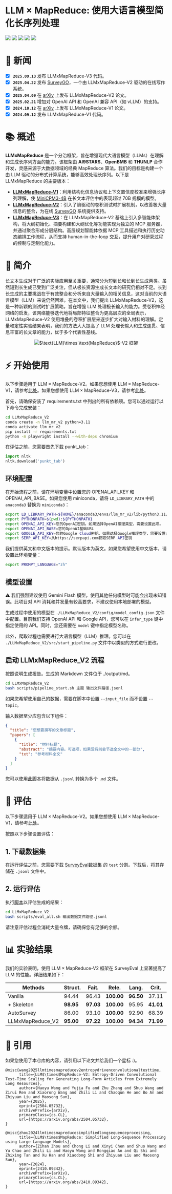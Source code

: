 # $\text{LLM}\times\text{MapReduce}$: 使用大语言模型简化长序列处理

<a href='https://surveygo.modelbest.cn/'><img src='https://img.shields.io/badge/Demo-Page-pink'></a> <a href='https://arxiv.org/abs/2410.09342'><img src='https://img.shields.io/badge/V1-Paper-Green'></a> <a href='https://arxiv.org/abs/2504.05732'><img src='https://img.shields.io/badge/V2-Paper-blue'></a> <a href='https://huggingface.co/datasets/R0k1e/SurveyEval'><img src='https://img.shields.io/badge/SurveyEval-Benchmark-yellow'></a> <a href='README.md'><img src='https://img.shields.io/badge/English-Readme-red'></a>

# 🎉 新闻
- [x] **`2025.09.13`** 发布 LLMxMapReduce-V3 代码。
- [x] **`2025.04.22`** 发布 [SurveyGO](https://surveygo.modelbest.cn/)，一个由 LLMxMapReduce-V2 驱动的在线写作系统。
- [x] **`2025.04.09`** 在 [arXiv](https://arxiv.org/abs/2504.05732) 上发布 LLMxMapReduce-V2 论文。
- [x] **`2025.02.21`** 增加对 OpenAI API 和 OpenAI 兼容 API（如 vLLM）的支持。
- [x] **`2024.10.12`** 在 [arXiv](https://arxiv.org/abs/2410.09342) 上发布 LLMxMapReduce-V1 论文。
- [x] **`2024.09.12`** 发布 LLMxMapReduce-V1 代码。

# 📚 概述
**LLMxMapReduce** 是一个分治框架，旨在增强现代大语言模型（LLMs）在理解和生成长序列方面的能力。该框架由 **AI9STARS**、**OpenBMB** 和 **THUNLP** 合作开发，灵感来源于大数据领域的经典 MapReduce 算法。我们的目标是构建一个由 LLM 驱动的分布式计算系统，能够高效处理长序列。以下是 LLMxMapReduce 的主要版本：

* [**LLMxMapReduce-V1**](https://github.com/thunlp/LLMxMapReduce/blob/main/LLMxMapReduce_V1)：利用结构化信息协议和上下文置信度校准来增强长序列理解，使 [MiniCPM3-4B](https://github.com/OpenBMB/MiniCPM) 在长文本评估中的表现超过 70B 规模的模型。
* [**LLMxMapReduce-V2**](https://github.com/thunlp/LLMxMapReduce/tree/main/LLMxMapReduce_V2)：引入了熵驱动的卷积测试时扩展机制，以改善极大量信息的整合，为在线 [SurveyGO](https://surveygo.modelbest.cn/) 系统提供支持。
* [**LLMxMapReduce-V3**](https://github.com/thunlp/LLMxMapReduce/blob/main/LLMxMapReduce_V3)：在 LLMxMapReduce-V2 基础上引入多智能体架构，将大纲初始化、摘要构建和大纲优化等功能实现为独立的 MCP 服务器，并通过聚合形成分层结构。高层规划智能体依据 MCP 工具描述和执行历史动态编排工作流程，从而支持 human-in-the-loop 交互，提升用户对研究过程的控制与定制化能力。

# 📖 简介
长文本生成对于广泛的实际应用至关重要，通常分为短到长和长到长生成两类。虽然短到长生成已受到广泛关注，但从极长资源生成长文本的研究仍相对不足。长到长生成的主要挑战在于有效整合和分析来自大量输入的相关信息，这对当前的大语言模型（LLM）来说仍然困难。在本文中，我们提出 LLMxMapReduce-V2，这是一种新颖的测试时扩展策略，旨在增强 LLM 处理极长输入的能力。受卷积神经网络的启发，该网络能够迭代地将局部特征整合为更高层次的全局表示，LLMxMapReduce-V2 使用堆叠的卷积扩展层来逐步扩大对输入材料的理解。定量和定性实验结果表明，我们的方法大大提高了 LLM 处理长输入和生成连贯、信息丰富的长文章的能力，优于多个代表性基线。

<div align="center">
  <img src="assets/main_pic.jpg" alt="$\text{LLM}\times \text{MapReduce}$-V2 框架">
</div>

# ⚡️ 开始使用
以下步骤适用于 $\text{LLM}\times\text{MapReduce}$-V2。如果您想使用 $\text{LLM}\times\text{MapReduce}$-V1，请参考[此处](LLMxMapReduce_V1/README.md)。如果您想使用 $\text{LLM}\times\text{MapReduce}$-V3，请参考[此处](LLMxMapReduce_V3/README.md)。

首先，请确保安装了 requirements.txt 中列出的所有依赖项。您可以通过运行以下命令完成安装：
```bash
cd LLMxMapReduce_V2
conda create -n llm_mr_v2 python=3.11
conda activate llm_mr_v2
pip install -r requirements.txt
python -m playwright install --with-deps chromium
```

在评估之前，您需要首先下载 punkt_tab：
```python
import nltk
nltk.download('punkt_tab')
```

## 环境配置
在开始流程之前，请在环境变量中设置您的 OPENAI_API_KEY 和 OPENAI_API_BASE。如果您使用 miniconda，请将 `LD_LIBRARY_PATH` 中的 `anaconda3` 替换为 `miniconda3`：
```bash
export LD_LIBRARY_PATH=${HOME}/anaconda3/envs/llm_mr_v2/lib/python3.11/site-packages/nvidia/nvjitlink/lib:${LD_LIBRARY_PATH}
export PYTHONPATH=$(pwd):${PYTHONPATH}
export OPENAI_API_KEY=您的OpenAI密钥。如果选择OpenAI推理类型，需要设置此项。
export OPENAI_API_BASE=您的OpenAI基础URL
export GOOGLE_API_KEY=您的Google Cloud密钥。如果选择Google推理类型，需要设置此项。
export SERP_API_KEY=从https://serpapi.com获取SERP API密钥
```

我们提供英文和中文版本的提示。默认版本为英文。如果您希望使用中文版本，请设置此环境变量：
```bash
export PROMPT_LANGUAGE="zh"
```

## 模型设置
⚠️ 我们强烈建议使用 Gemini Flash 模型。使用其他任何模型时可能会出现未知错误。此项目对 API 消耗和并发量有较高要求，不建议使用本地部署的模型。

生成过程中使用的模型在 `./LLMxMapReduce_V2/config/model_config.json` 文件中配置。目前我们支持 OpenAI API 和 Google API，您可以在 `infer_type` 键中指定使用的 API。同时，您还需要在 `model` 键中指定模型名称。

此外，爬取过程也需要进行大语言模型（LLM）推理。您可以在 `./LLMxMapReduce_V2/src/start_pipeline.py` 文件中以类似的方式进行更改。

## 启动 LLMxMapReduce_V2 流程
按照说明生成报告。生成的 Markdown 文件位于 ./output/md。
```bash
cd LLMxMapReduce_V2
bash scripts/pipeline_start.sh 主题 输出文件路径.jsonl
```

如果您希望使用自己的数据，需要在脚本中设置 `--input_file` 而不设置 `--topic`。

输入数据至少应包含以下组件：
```json
{
  "title": "您想要撰写的文章标题",
  "papers": [
    {
      "title": "材料标题",
      "abstract": "摘要内容。可选项，如果没有则会节选全文中的一部分",
      "txt": "参考材料全文"
    }
  ]
}
```

您可以使用[此脚本](LLMxMapReduce_V2/scripts/output_to_md.py)将数据从 `.jsonl` 转换为多个 `.md` 文件。

# 📃 评估
以下步骤适用于 $\text{LLM}\times\text{MapReduce}$-V2。如果您想使用 $\text{LLM}\times\text{MapReduce}$-V1，请参考[此处](LLMxMapReduce_V1/README.md)。

按照以下步骤设置评估：
## 1. 下载数据集
在运行评估之前，您需要下载 [SurveyEval数据集](https://huggingface.co/datasets/R0k1e/SurveyEval) 的 `test` 分割。下载后，将其存储在 `.jsonl` 文件中。

## 2. 运行评估
执行[脚本](LLMxMapReduce_V2/scripts/eval_all.sh)以评估生成的结果：
```bash
cd LLMxMapReduce_V2
bash scripts/eval_all.sh 输出数据文件路径.jsonl
```
请注意评估过程会消耗大量令牌，请确保您有足够的余额。

# 📊 实验结果
我们的实验表明，使用 $\text{LLM}\times\text{MapReduce}$-V2 框架在 SurveyEval 上显著提高了 LLM 的性能。详细结果如下：

| **Methods**           | **Struct.** | **Fait.** | **Rele.** | **Lang.** | **Crit.** | **Num.** | **Dens.** | **Prec.** | **Recall** |
|-----------------------|-------------|-----------|-----------|-----------|-----------|----------|-----------|-----------|------------|
| Vanilla               | 94.44       | 96.43     | **100.00**| **96.50** | 37.11     | 78.75    | **74.64** | 25.48     | 26.46      |
| + Skeleton            | **98.95**   | **97.03** | **100.00**| 95.95     | **41.01** | **135.15**| 72.96     | **62.60** | **65.11**  |
| AutoSurvey            | 86.00       | 93.10     | **100.00**| 92.90     | 68.39     | 423.35   | 31.97     | 50.12     | 51.73      |
| LLMxMapReduce_V2       | **95.00**   | **97.22** | **100.00**| **94.34** | **71.99** | **474.90**| **52.23** | **95.50** | **95.80**  |

# 📝 引用
如果您使用了本仓库的内容，请引用以下论文并给我们一个星标 :)。

```
@misc{wang2025llmtimesmapreducev2entropydrivenconvolutionaltesttime,
      title={LLM$\times$MapReduce-V2: Entropy-Driven Convolutional Test-Time Scaling for Generating Long-Form Articles from Extremely Long Resources}, 
      author={Haoyu Wang and Yujia Fu and Zhu Zhang and Shuo Wang and Zirui Ren and Xiaorong Wang and Zhili Li and Chaoqun He and Bo An and Zhiyuan Liu and Maosong Sun},
      year={2025},
      eprint={2504.05732},
      archivePrefix={arXiv},
      primaryClass={cs.CL},
      url={https://arxiv.org/abs/2504.05732}, 
}

@misc{zhou2024llmtimesmapreducesimplifiedlongsequenceprocessing,
      title={LLM$\times$MapReduce: Simplified Long-Sequence Processing using Large Language Models}, 
      author={Zihan Zhou and Chong Li and Xinyi Chen and Shuo Wang and Yu Chao and Zhili Li and Haoyu Wang and Rongqiao An and Qi Shi and Zhixing Tan and Xu Han and Xiaodong Shi and Zhiyuan Liu and Maosong Sun},
      year={2024},
      eprint={2410.09342},
      archivePrefix={arXiv},
      primaryClass={cs.CL},
      url={https://arxiv.org/abs/2410.09342}, 
}
```
